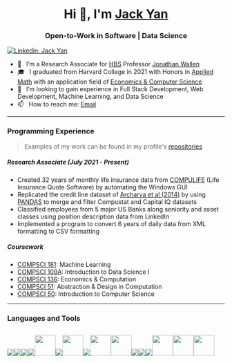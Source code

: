 <h1 align="center"> Hi 👋, I'm <a href="https://drive.google.com/file/d/1qYUS32Uga4R3c4bCwpDX2meSef2RalVQ/view?usp=sharing">Jack Yan</a></h1>
<h3 align="center">Open-to-Work in Software | Data Science </h3>

[![Linkedin: Jack Yan](https://img.shields.io/badge/-CONNECT-blue?style=for-the-badge&logo=Linkedin&link=https://www.linkedin.com/in/yan-jack/)][linkedin]


- 🏫 &ensp;I’m a Research Associate for [HBS](https://www.hbs.edu/Pages/default.aspx) Professor [Jonathan Wallen](https://www.hbs.edu/faculty/Pages/profile.aspx?facId=1284274)
- 🎓 &ensp;I graduated from Harvard College in 2021 with Honors in [Applied Math](https://www.seas.harvard.edu/applied-mathematics/undergraduate-program) with an application field of [Economics & Computer Science](https://www.seas.harvard.edu/applied-mathematics/undergraduate-program/concentration-information/areas-application)
- 🌱 &ensp;I’m looking to gain experience in Full Stack Development, Web Development, Machine Learning, and Data Science
- 📫 &ensp;How to reach me: [Email][email]

---

### Programming Experience

> Examples of my work can be found in my profile's [repositories](https://github.com/jackyan540?tab=repositories)

##### Research Associate (July 2021 - Present)

- Created 32 years of monthly life insurance data from [COMPULIFE](https://compulife.com/) (Life Insurance Quote Software) by automating the Windows GUI
- Replicated the credit line dataset of [Archarya et al (2014)](https://www.sciencedirect.com/science/article/abs/pii/S0304405X14000191) by using [PANDAS](https://pandas.pydata.org/) to merge and filter Compustat and Capital IQ datasets
- Classified employees from 5 major US Banks along seniority and asset classes using position description data from LinkedIn
- Implemented a program to convert 6 years of daily data from XML formatting to CSV formatting

##### Coursework

- [COMPSCI 181](https://harvard-ml-courses.github.io/cs181-web-2021/): Machine Learning
- [COMPSCI 109A](https://harvard-iacs.github.io/2020-CS109A/): Introduction to Data Science I
- [COMPSCI 136](https://sites.google.com/g.harvard.edu/cs136/): Economics & Computation
- [COMPSCI 51](https://cs51.io/): Abstraction & Design in Computation
- [COMPSCI 50](https://cs50.harvard.edu/): Introduction to Computer Science

---

### Languages and Tools
[<img src="https://img.icons8.com/color/48/000000/python.png"/>](https://www.python.org/)[<img src="https://img.icons8.com/fluency/48/000000/jupyter.png"/>](https://jupyter.org/)[<img src="https://img.icons8.com/color/48/000000/c-plus-plus-logo.png"/>](https://isocpp.org/)[<img src="https://img.icons8.com/color/48/000000/java-coffee-cup-logo--v1.png"/>](https://www.java.com/en/)[<img src="https://iconape.com/wp-content/png_logo_vector/ocaml-logo-2.png" width=48/>](https://ocaml.org/)[<img src="https://img.icons8.com/external-becris-flat-becris/48/000000/external-r-data-science-becris-flat-becris.png"/>](https://www.r-project.org/)[<img src="https://cdn.icon-icons.com/icons2/2107/PNG/512/file_type_stata_icon_130148.png" width=48/>](https://www.stata.com/)[<img src="https://img.icons8.com/color/48/000000/visual-studio-code-2019.png"/>](https://code.visualstudio.com/)[<img src="https://upload.wikimedia.org/wikipedia/commons/thumb/9/95/TeXShop_icon.png/600px-TeXShop_icon.png" width=48/>](https://www.latex-project.org/)[<img src="https://images.ctfassets.net/nrgyaltdicpt/6qSXAo1CYEeBn5RkKLOR64/19c74bfb9a32772e353ff25c6f0070f5/ologo_square_colour_light_bg.png" width=48\>](https://www.overleaf.com/)[<img src="https://img.icons8.com/color/48/000000/html-5.png"/>](https://html.spec.whatwg.org/)[<img src="https://img.icons8.com/color/48/000000/css3.png"/>](https://www.w3.org/TR/CSS/#css)[<img src="https://img.icons8.com/color/48/000000/javascript.png"/>](https://www.javascript.com/)[<img src="https://ampl.com/wp-content/themes/ampl/images/logo.png" width=48/>](https://ampl.com/)[<img src="https://upload.wikimedia.org/wikipedia/commons/2/21/Matlab_Logo.png" width=48/>](https://www.mathworks.com/products/matlab.html)[<img src="https://camo.githubusercontent.com/fec8f4849e9826b249e7ea74bb21eab128bacd2e318dddca77e9bd05848ac87e/68747470733a2f2f662e636c6f75642e6769746875622e636f6d2f6173736574732f363330383030302f313839363632302f39336461393962342d376261622d313165332d393330392d3432363539373539643366352e6a7067" width=48/>](https://www.wolfram.com/mathematica/)
---
[website]: https://akanksha1212.github.io/
[twitter]: https://twitter.com/intent/follow?original_referer=https%3A%2F%2Fgithub.com%2Fcoder_jedi&screen_name=coder_jedi
[youtube]: https://www.youtube.com/channel/UCa6cGJzXI_xCUKwM3ZaB4kw?sub_confirmation=1
[linkedin]: https://www.linkedin.com/in/yan-jack/
[github]: https://github.com/jackyan540
[instagram]: https://www.instagram.com/akankshasingh1212
[medium]: https://medium.com/@coderjedi
[email]: mailto:jackyan540@gmail.com
